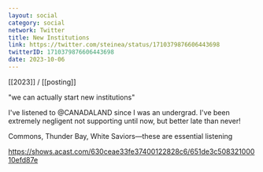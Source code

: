 ```yaml
---
layout: social
category: social
network: Twitter
title: New Institutions
link: https://twitter.com/steinea/status/1710379876606443698
twitterID: 1710379876606443698
date: 2023-10-06
---
```


[[2023]] / [[posting]]

"we can actually start new institutions"

I've listened to @CANADALAND since I was an undergrad. I've been extremely negligent not supporting until now, but better late than never!

Commons, Thunder Bay, White Saviors—these are essential listening

<https://shows.acast.com/630ceae33fe37400122828c6/651de3c50832100010efd87e>
